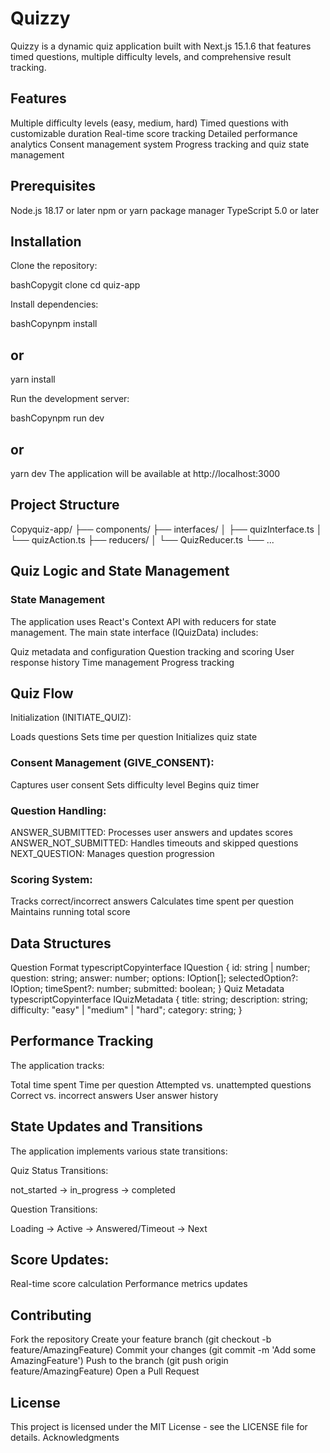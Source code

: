 # Quizzy

Quizzy is a dynamic quiz application built with Next.js 15.1.6 that features timed questions, multiple difficulty levels, and comprehensive result tracking.

## Features

Multiple difficulty levels (easy, medium, hard)
Timed questions with customizable duration
Real-time score tracking
Detailed performance analytics
Consent management system
Progress tracking and quiz state management

## Prerequisites

Node.js 18.17 or later
npm or yarn package manager
TypeScript 5.0 or later

## Installation

Clone the repository:

bashCopygit clone <repository-url>
cd quiz-app

Install dependencies:

bashCopynpm install

## or

yarn install

Run the development server:

bashCopynpm run dev

## or

yarn dev
The application will be available at http://localhost:3000

## Project Structure
Copyquiz-app/
├── components/
├── interfaces/
│ ├── quizInterface.ts
│ └── quizAction.ts
├── reducers/
│ └── QuizReducer.ts
└── ...

## Quiz Logic and State Management

### State Management

The application uses React's Context API with reducers for state management. The main state interface (IQuizData) includes:

Quiz metadata and configuration
Question tracking and scoring
User response history
Time management
Progress tracking

## Quiz Flow

Initialization (INITIATE_QUIZ):

Loads questions
Sets time per question
Initializes quiz state

### Consent Management (GIVE_CONSENT):

Captures user consent
Sets difficulty level
Begins quiz timer

### Question Handling:

ANSWER_SUBMITTED: Processes user answers and updates scores
ANSWER_NOT_SUBMITTED: Handles timeouts and skipped questions
NEXT_QUESTION: Manages question progression

### Scoring System:

Tracks correct/incorrect answers
Calculates time spent per question
Maintains running total score

## Data Structures

Question Format
typescriptCopyinterface IQuestion {
id: string | number;
question: string;
answer: number;
options: IOption[];
selectedOption?: IOption;
timeSpent?: number;
submitted: boolean;
}
Quiz Metadata
typescriptCopyinterface IQuizMetadata {
title: string;
description: string;
difficulty: "easy" | "medium" | "hard";
category: string;
}

## Performance Tracking

The application tracks:

Total time spent
Time per question
Attempted vs. unattempted questions
Correct vs. incorrect answers
User answer history

## State Updates and Transitions

The application implements various state transitions:

Quiz Status Transitions:

not_started → in_progress → completed

Question Transitions:

Loading → Active → Answered/Timeout → Next

## Score Updates:

Real-time score calculation
Performance metrics updates

## Contributing

Fork the repository
Create your feature branch (git checkout -b feature/AmazingFeature)
Commit your changes (git commit -m 'Add some AmazingFeature')
Push to the branch (git push origin feature/AmazingFeature)
Open a Pull Request

## License

This project is licensed under the MIT License - see the LICENSE file for details.
Acknowledgments
